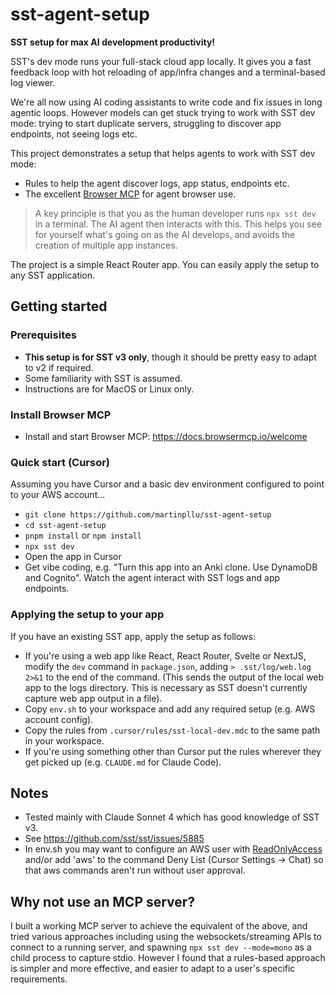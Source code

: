 # sst-agent-setup

**SST setup for max AI development productivity!**

SST's dev mode runs your full-stack cloud app locally. It gives you a fast feedback loop with hot reloading of app/infra changes and a terminal-based log viewer.

We're all now using AI coding assistants to write code and fix issues in long agentic loops. However models can get stuck trying to work with SST dev mode: trying to start duplicate servers, struggling to discover app endpoints, not seeing logs etc.

This project demonstrates a setup that helps agents to work with SST dev mode:

- Rules to help the agent discover logs, app status, endpoints etc.
- The excellent [Browser MCP](https://browsermcp.io/) for agent browser use.

> A key principle is that you as the human developer runs `npx sst dev` in a terminal. The AI agent then interacts with this. This helps you see for yourself what's going on as the AI develops, and avoids the creation of multiple app instances.

The project is a simple React Router app. You can easily apply the setup to any SST application. 

## Getting started

### Prerequisites

- **This setup is for SST v3 only**, though it should be pretty easy to adapt to v2 if required.
- Some familiarity with SST is assumed. 
- Instructions are for MacOS or Linux only.

### Install Browser MCP

- Install and start Browser MCP: https://docs.browsermcp.io/welcome

### Quick start (Cursor)

Assuming you have Cursor and a basic dev environment configured to point to your AWS account...

- `git clone https://github.com/martinpllu/sst-agent-setup`
- `cd sst-agent-setup`
- `pnpm install` or `npm install`
- `npx sst dev`
- Open the app in Cursor
- Get vibe coding, e.g. "Turn this app into an Anki clone. Use DynamoDB and Cognito". Watch the agent interact with SST logs and app endpoints.


### Applying the setup to your app

If you have an existing SST app, apply the setup as follows:

- If you're using a web app like React, React Router, Svelte or NextJS, modify the `dev` command in `package.json`, adding `> .sst/log/web.log 2>&1` to the end of the command. (This sends the output of the local web app to the logs directory. This is necessary as SST doesn't currently capture web app output in a file).
- Copy `env.sh` to your workspace and add any required setup (e.g. AWS account config).
- Copy the rules from `.cursor/rules/sst-local-dev.mdc` to the same path in your workspace.
- If you're using something other than Cursor put the rules wherever they get picked up (e.g. `CLAUDE.md` for Claude Code).

## Notes

- Tested mainly with Claude Sonnet 4 which has good knowledge of SST v3.
- See https://github.com/sst/sst/issues/5885
- In env.sh you may want to configure an AWS user with [ReadOnlyAccess](https://docs.aws.amazon.com/aws-managed-policy/latest/reference/ReadOnlyAccess.html) and/or add 'aws' to the command Deny List (Cursor Settings -> Chat) so that aws commands aren't run without user approval.

## Why not use an MCP server?

I built a working MCP server to achieve the equivalent of the above, and tried various approaches including using the websockets/streaming APIs to connect to a running server, and spawning `npx sst dev --mode=mono` as a child process to capture stdio. However I found that a rules-based approach is simpler and more effective, and easier to adapt to a user's specific requirements. 
